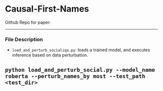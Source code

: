 # Causal-First-Names
Github Repo for paper: 

-------
### File Description 
- `load_and_perturb_socialiqa.py`: loads a trained model, and executes inference based on data perturbation. 

``python load_and_perturb_social.py --model_name roberta --perturb_names_by most --test_path <test_dir>``
- 
